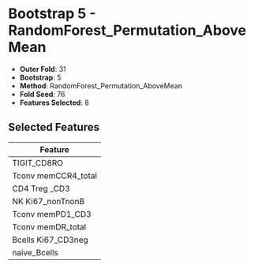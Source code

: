 # Bootstrap 5 - RandomForest_Permutation_AboveMean

- **Outer Fold**: 31
- **Bootstrap**: 5
- **Method**: RandomForest_Permutation_AboveMean
- **Fold Seed**: 76
- **Features Selected**: 8

## Selected Features

| Feature |
|---------|
| TIGIT_CD8RO |
| Tconv memCCR4_total |
| CD4 Treg _CD3 |
| NK Ki67_nonTnonB |
| Tconv memPD1_CD3 |
| Tconv memDR_total |
| Bcells Ki67_CD3neg |
| naive_Bcells |
